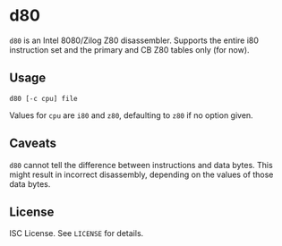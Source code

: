 d80
===
`d80` is an Intel 8080/Zilog Z80 disassembler.
Supports the entire i80 instruction set and the primary and CB Z80 tables
only (for now).

Usage
-----
```
d80 [-c cpu] file
```
Values for `cpu` are `i80` and `z80`, defaulting to `z80` if no option given.

Caveats
-------
`d80` cannot tell the difference between instructions and data bytes.
This might result in incorrect disassembly, depending on the values of those
data bytes.

License
-------
ISC License. See `LICENSE` for details.
